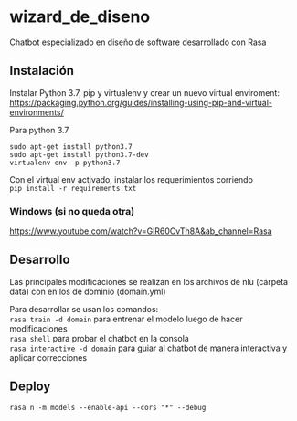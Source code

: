 # wizard_de_diseno
Chatbot especializado en diseño de software desarrollado con Rasa

## Instalación
Instalar Python 3.7, pip y virtualenv y crear un nuevo virtual enviroment: <br/>
https://packaging.python.org/guides/installing-using-pip-and-virtual-environments/

Para python 3.7
```
sudo apt-get install python3.7
sudo apt-get install python3.7-dev
virtualenv env -p python3.7
```


Con el virtual env activado, instalar los requerimientos corriendo<br/>
```pip install -r requirements.txt```

### Windows (si no queda otra)
https://www.youtube.com/watch?v=GlR60CvTh8A&ab_channel=Rasa

## Desarrollo

Las principales modificaciones se realizan en los archivos de nlu (carpeta data) con en los de dominio (domain.yml)

Para desarrollar se usan los comandos:<br/>
`rasa train -d domain` para entrenar el modelo luego de hacer modificaciones <br/>
`rasa shell` para probar el chatbot en la consola<br/>
`rasa interactive -d domain` para guiar al chatbot de manera interactiva y aplicar correcciones<br/>

## Deploy
`rasa n -m models --enable-api --cors "*" --debug`

